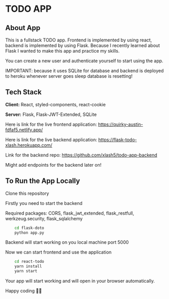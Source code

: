 
# TODO APP

## About App

This is a fullstack TODO app. Frontend is implemented by using react, backend is implemented by using Flask. Because I recently learned about Flask I wanted to make this app and practice my skills.

You can create a new user and authenticate yourself to start using the app.

IMPORTANT: because it uses SQLite for database and backend is deployed to heroku whenever server goes sleep database is resetting!


## Tech Stack

**Client:** React, styled-components, react-cookie

**Server:** Flask, Flask-JWT-Extended, SQLite

Here is link for the live frontend application: https://quirky-austin-fdfaf5.netlify.app/

Here is link for the live backend application: https://flask-todo-xlash.herokuapp.com/

Link for the backend repo: https://github.com/xlash5/todo-app-backend

Might add endpoints for the backend later on!

## To Run the App Locally

Clone this repository

Firstly you need to start the backend

Required packages: CORS, flask_jwt_extended, flask_restfull, werkzeug.security, flask_sqlalchemy

```bash
    cd flask-doto
    python app.py
```
Backend will start working on you local machine port 5000

Now we can start frontend and use the application

```bash
    cd react-todo
    yarn install
    yarn start
```
Your app will start working and will open in your browser automatically.

Happy coding 👨‍💻